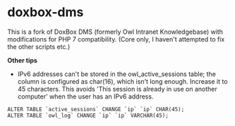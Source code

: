 # doxbox-dms
This is a fork of DoxBox DMS (formerly Owl Intranet Knowledgebase) with modifications for PHP 7 compatibility. (Core only, I haven't attempted to fix the other scripts etc.)

**Other tips**
 - IPv6 addresses can't be stored in the owl_active_sessions table; the column is configured as char(16), which isn't long enough. Increase it to 45 characters. This avoids 'This session is already in use on another computer' when the user has an IPv6 address.
 ```
 ALTER TABLE `active_sessions` CHANGE `ip` `ip` CHAR(45);
 ALTER TABLE `owl_log` CHANGE `ip` `ip` VARCHAR(45);
 ```
